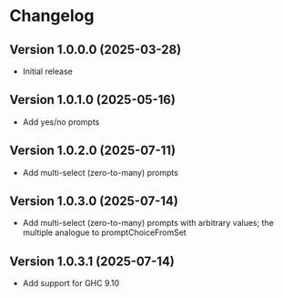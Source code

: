 # Changelog

## Version 1.0.0.0 (2025-03-28)

* Initial release

## Version 1.0.1.0 (2025-05-16)

* Add yes/no prompts

## Version 1.0.2.0 (2025-07-11)

* Add multi-select (zero-to-many) prompts

## Version 1.0.3.0 (2025-07-14)

* Add multi-select (zero-to-many) prompts with arbitrary values; the multiple analogue to promptChoiceFromSet

## Version 1.0.3.1 (2025-07-14)

* Add support for GHC 9.10
